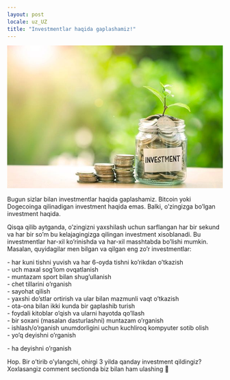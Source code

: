 ```yaml
---
layout: post
locale: uz_UZ
title: "Investmentlar haqida gaplashamiz!"
---
```


![Investment](/assets/investment.jpg)

Bugun sizlar bilan investmentlar haqida gaplashamiz. Bitcoin yoki Dogecoinga qilinadigan investment haqida emas. Balki, o’zingizga bo’lgan investment haqida.

Qisqa qilib aytganda, o’zingizni yaxshilash uchun sarflangan har bir sekund va har bir so’m bu kelajagingizga qilingan investment xisoblanadi. Bu investmentlar har-xil ko’rinishda va har-xil masshtabda bo’lishi mumkin. Masalan, quyidagilar men bilgan va qilgan eng zo’r investmentlar:

 <div>- har kuni tishni yuvish va har 6-oyda tishni ko’rikdan o’tkazish</div>
 <div>- uch maxal sog’lom ovqatlanish</div>
 <div>- muntazam sport bilan shug’ullanish</div>
 <div>- chet tillarini o’rganish</div>
 <div>- sayohat qilish</div>
 <div>- yaxshi do’stlar ortirish va ular bilan mazmunli vaqt o’tkazish</div>
 <div>- ota-ona bilan ikki kunda bir gaplashib turish</div>
 <div>- foydali kitoblar o’qish va ularni hayotda qo’llash</div>
 <div>- bir soxani (masalan dasturlashni) muntazam o’rganish</div>
 <div>- ishlash/o’rganish unumdorligini uchun kuchliroq kompyuter sotib olish</div>
 <div>- yo’q deyishni o’rganish</div>
 <p>- ha deyishni o’rganish</p>

Hop. Bir o’tirib o’ylangchi, ohirgi 3 yilda qanday investment qildingiz? Xoxlasangiz comment sectionda biz bilan ham ulashing 🙂